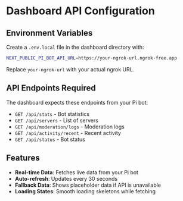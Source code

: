 # Dashboard API Configuration

## Environment Variables

Create a `.env.local` file in the dashboard directory with:

```bash
NEXT_PUBLIC_PI_BOT_API_URL=https://your-ngrok-url.ngrok-free.app
```

Replace `your-ngrok-url` with your actual ngrok URL.

## API Endpoints Required

The dashboard expects these endpoints from your Pi bot:

- `GET /api/stats` - Bot statistics
- `GET /api/servers` - List of servers
- `GET /api/moderation/logs` - Moderation logs
- `GET /api/activity/recent` - Recent activity
- `GET /api/status` - Bot status

## Features

- **Real-time Data**: Fetches live data from your Pi bot
- **Auto-refresh**: Updates every 30 seconds
- **Fallback Data**: Shows placeholder data if API is unavailable
- **Loading States**: Smooth loading skeletons while fetching
